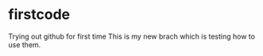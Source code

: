 # firstcode
Trying out github for first time
This is my new brach which is testing how to use them.
